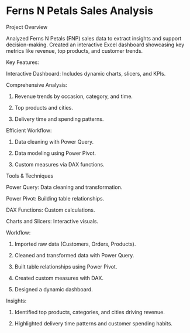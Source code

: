 # Ferns N Petals Sales Analysis

Project Overview

Analyzed Ferns N Petals (FNP) sales data to extract insights and support decision-making. Created an interactive Excel dashboard showcasing key metrics like revenue, top products, and customer trends.

Key Features:

Interactive Dashboard: Includes dynamic charts, slicers, and KPIs.

Comprehensive Analysis:

1. Revenue trends by occasion, category, and time.

2. Top products and cities.

3. Delivery time and spending patterns.

Efficient Workflow:

1. Data cleaning with Power Query.

2. Data modeling using Power Pivot.

3. Custom measures via DAX functions.

Tools & Techniques

Power Query: Data cleaning and transformation.

Power Pivot: Building table relationships.

DAX Functions: Custom calculations.

Charts and Slicers: Interactive visuals.

Workflow:

1. Imported raw data (Customers, Orders, Products).

2. Cleaned and transformed data with Power Query.

3. Built table relationships using Power Pivot.

4. Created custom measures with DAX.

5. Designed a dynamic dashboard.

Insights:

1. Identified top products, categories, and cities driving revenue.

2. Highlighted delivery time patterns and customer spending habits.

